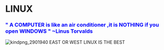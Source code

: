 # LINUX


<h3 style="color:blue;">" A COMPUTER is like an air conditioner ,it is NOTHING if you open WINDOWS " <b>~Linus Torvalds</b></h3>
                                                                                            
  
![kindpng_2901940](https://github.com/AshikJenly/.LINUX/assets/116492348/94e7a327-88e3-4ced-947b-5048372c7964)
EAST OR WEST LINUX IS THE BEST
